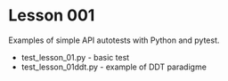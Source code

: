 # Lesson 001

Examples of simple API autotests with Python and pytest.

- test_lesson_01.py - basic test
-	test_lesson_01ddt.py - example of DDT paradigme
